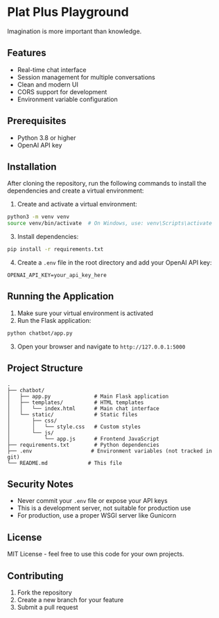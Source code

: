 # Plat Plus Playground

Imagination is more important than knowledge.

## Features

- Real-time chat interface
- Session management for multiple conversations
- Clean and modern UI
- CORS support for development
- Environment variable configuration

## Prerequisites

- Python 3.8 or higher
- OpenAI API key

## Installation

After cloning the repository, run the following commands to install the dependencies and create a virtual environment:

1. Create and activate a virtual environment:
```bash
python3 -m venv venv
source venv/bin/activate  # On Windows, use: venv\Scripts\activate
```

3. Install dependencies:
```bash
pip install -r requirements.txt
```

4. Create a `.env` file in the root directory and add your OpenAI API key:
```
OPENAI_API_KEY=your_api_key_here
```

## Running the Application

1. Make sure your virtual environment is activated
2. Run the Flask application:
```bash
python chatbot/app.py
```
3. Open your browser and navigate to `http://127.0.0.1:5000`

## Project Structure

```
.
├── chatbot/
│   ├── app.py              # Main Flask application
│   ├── templates/          # HTML templates
│   │   └── index.html      # Main chat interface
│   └── static/             # Static files
│       ├── css/
│       │   └── style.css   # Custom styles
│       └── js/
│           └── app.js      # Frontend JavaScript
├── requirements.txt        # Python dependencies
├── .env                   # Environment variables (not tracked in git)
└── README.md             # This file
```

## Security Notes

- Never commit your `.env` file or expose your API keys
- This is a development server, not suitable for production use
- For production, use a proper WSGI server like Gunicorn

## License

MIT License - feel free to use this code for your own projects.

## Contributing

1. Fork the repository
2. Create a new branch for your feature
3. Submit a pull request
